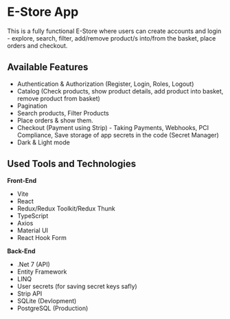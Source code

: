 # E-Store App

This is a fully functional E-Store where users can create accounts and login - explore, search, filter, add/remove product/s into/from the basket, place orders and checkout.

## Available Features

- Authentication & Authorization (Register, Login, Roles, Logout)
- Catalog (Check products, show product details, add product into basket, remove product from basket)
- Pagination
- Search products, Filter Products
- Place orders & show them.
- Checkout (Payment using Strip) - Taking Payments, Webhooks, PCI Compliance, Save storage of app secrets in the code (Secret Manager)
- Dark & Light mode

## Used Tools and Technologies

<b>Front-End</b>

- Vite
- React
- Redux/Redux Toolkit/Redux Thunk
- TypeScript
- Axios
- Material UI
- React Hook Form

<b>Back-End</b>

- .Net 7 (API)
- Entity Framework
- LINQ
- User secrets (for saving secret keys safly)
- Strip API
- SQLite (Devlopment)
- PostgreSQL (Production)
